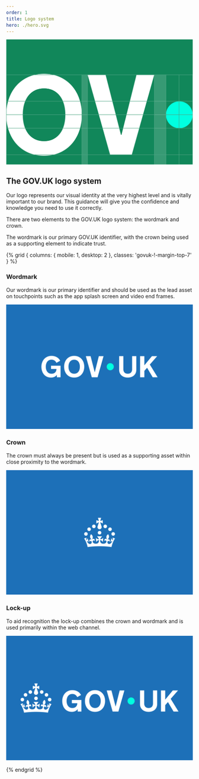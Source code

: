 ```yaml
---
order: 1
title: Logo system
hero: ./hero.svg
---
```


<div class="hero">

![](./hero.svg)

</div>

## The GOV.UK logo system

Our logo represents our visual identity at the very highest level and is vitally important to our brand. This guidance will give you the confidence and knowledge you need to use it correctly.

There are two elements to the GOV.UK logo system: the wordmark and crown.

The wordmark is our primary GOV.UK identifier, with the crown being used as a supporting element to indicate trust.

{% grid { columns: { mobile: 1, desktop: 2 }, classes: 'govuk-!-margin-top-7' } %}

<div class="app-top-border">

### Wordmark

Our wordmark is our primary identifier and should be used as the lead asset on touchpoints such as the app splash screen and video end frames.

</div>
<div>

![Wordmark for GOV.UK in white. The dot between 'GOV' and 'UK' is Accent teal and vertically-centred. Shown on a Primary blue background.](./wordmark.svg)

</div>
<div class="app-top-border">

### Crown

The crown must always be present but is used as a supporting asset within close proximity to the wordmark.

</div>
<div>

![The crown element of the GOV.UK logo.](./crown.svg)

</div>
<div class="app-top-border">

### Lock-up

To aid recognition the lock-up combines the crown and wordmark and is used primarily within the web channel.

</div>
<div>

![The lock-up of the crown and GOV.UK wordmark shown together.](./web-lockup.svg)

</div>

{% endgrid %}
